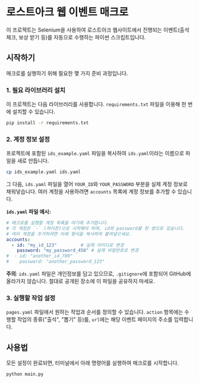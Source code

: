 
# 로스트아크 웹 이벤트 매크로

이 프로젝트는 Selenium을 사용하여 로스트아크 웹사이트에서 진행되는 이벤트(출석 체크, 보상 받기 등)를 자동으로 수행하는 파이썬 스크립트입니다.

## 시작하기

매크로를 실행하기 위해 필요한 몇 가지 준비 과정입니다.

### 1. 필요 라이브러리 설치

이 프로젝트는 다음 라이브러리를 사용합니다. `requirements.txt` 파일을 이용해 한 번에 설치할 수 있습니다.

```bash
pip install -r requirements.txt
```

### 2. 계정 정보 설정

프로젝트에 포함된 `ids_example.yaml` 파일을 복사하여 `ids.yaml`이라는 이름으로 파일을 새로 만듭니다.

```bash
cp ids_example.yaml ids.yaml
```

그 다음, `ids.yaml` 파일을 열어 `YOUR_ID`와 `YOUR_PASSWORD` 부분을 실제 계정 정보로 채워넣습니다. 여러 계정을 사용하려면 `accounts` 목록에 계정 정보를 추가할 수 있습니다.

**`ids.yaml` 파일 예시:**
```yaml
# 매크로를 실행할 계정 목록을 여기에 추가합니다.
# 각 계정은 `-` (하이픈)으로 시작해야 하며, id와 password를 한 쌍으로 갖습니다.
# 여러 계정을 추가하려면 아래 형식을 복사하여 붙여넣으세요.
accounts:
  - id: "my_id_123"         # 실제 아이디로 변경
    password: "my_password_456" # 실제 비밀번호로 변경
#  - id: "another_id_789"
#    password: "another_password_123"
```

**주의**: `ids.yaml` 파일은 개인정보를 담고 있으므로, `.gitignore`에 포함되어 GitHub에 올라가지 않습니다. 절대로 공개된 장소에 이 파일을 공유하지 마세요.

### 3. 실행할 작업 설정

`pages.yaml` 파일에서 원하는 작업과 순서를 정의할 수 있습니다. `action` 항목에는 수행할 작업의 종류("출석", "뽑기" 등)를, `url`에는 해당 이벤트 페이지의 주소를 입력합니다.

## 사용법

모든 설정이 완료되면, 터미널에서 아래 명령어를 실행하여 매크로를 시작합니다.

```bash
python main.py
```
